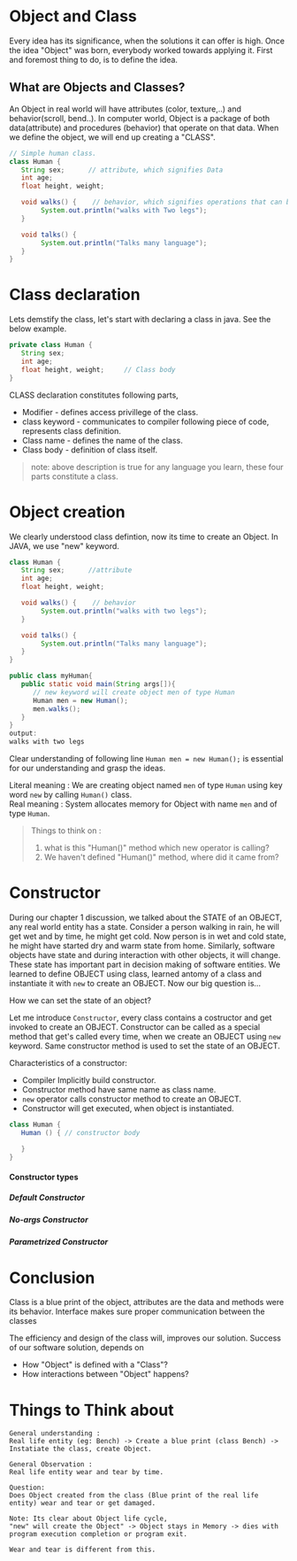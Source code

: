 # Object and Class

Every idea has its significance, when the solutions it can offer is high. Once the idea "Object" was born, everybody worked towards applying it. First and foremost thing to do, is to define the idea. 

## What are Objects and Classes?
An Object in real world will have attributes (color, texture,..) and behavior(scroll, bend..). In computer world, Object is a package of both data(attribute) and procedures (behavior) that operate on that data. When we define the object, we will end up creating a "CLASS".

```java
// Simple human class.
class Human {
   String sex;      // attribute, which signifies Data
   int age;
   float height, weight;

   void walks() {    // behavior, which signifies operations that can be done on data
	    System.out.println("walks with Two legs");
   }

   void talks() {
	    System.out.println("Talks many language");
   }
}
```
# Class declaration 
Lets demstify the class, let's start with declaring a class in java. See the below example.

```java
private class Human {
   String sex;      
   int age;
   float height, weight;     // Class body
}
```
CLASS declaration constitutes following parts,
* Modifier - defines access privillege of the class.
* class keyword - communicates to compiler following piece of code, represents class definition.
* Class name - defines the name of the class.
* Class body - definition of class itself.

> note: above description is true for any language you learn, these four parts constitute a class.

# Object creation

We clearly understood class defintion, now its time to create an Object. In JAVA, we use "new" keyword.

```java
class Human {
   String sex;      //attribute
   int age;
   float height, weight;

   void walks() {    // behavior
	    System.out.println("walks with two legs");
   }

   void talks() {
	    System.out.println("Talks many language");
   }
}

public class myHuman{
   public static void main(String args[]){
      // new keyword will create object men of type Human
      Human men = new Human();
      men.walks();
   }
}
output:
walks with two legs
```
Clear understanding of following line `Human men = new Human();` is essential for our understanding and grasp the ideas. </br>

Literal meaning : We are creating object named `men` of type `Human` using key word `new` by calling `Human()` class. </br>
Real meaning : System allocates memory for Object with name `men` and of type `Human`.

> Things to think on : </br>
> 1) what is this "Human()" method which new operator is calling? </br>
> 2) We haven't defined "Human()" method, where did it came from? </br>

# Constructor

During our chapter 1 discussion, we talked about the STATE of an OBJECT, any real world entity has a state. Consider a person walking in rain, he will get wet and by time, he might get cold. Now person is in wet and cold state, he might have started dry and warm state from home. Similarly, software objects have state and during interaction with other objects, it will change. These state has important part in decision making of software entities. We learned to define OBJECT using class, learned antomy of a class and instantiate it with `new` to create an OBJECT. Now our big question is...

How we can set the state of an object?

Let me introduce `Constructor`, every class contains a costructor and get invoked to create an OBJECT. Constructor can be called as a special method that get's called every time, when we create an OBJECT using `new` keyword. Same constructor method is used to set the state of an OBJECT. 

Characteristics of a constructor:

* Compiler Implicitly build constructor.
* Constructor method have same name as class name.
* `new` operator calls constructor method to create an OBJECT.
* Constructor will get executed, when object is instantiated.

```java
class Human {
   Human () { // constructor body

   }
}
```

#### Constructor types

##### Default Constructor
##### No-args Constructor
##### Parametrized Constructor

# Conclusion
Class is a blue print of the object, attributes are the data and methods were its behavior. Interface makes sure proper communication between the classes

The efficiency and design of the class will, improves our solution. Success of our software solution, depends on

* How "Object" is defined with a "Class"?
* How interactions between "Object" happens?

# Things to Think about

```
General understanding :
Real life entity (eg: Bench) -> Create a blue print (class Bench) -> Instatiate the class, create Object.

General Observation :
Real life entity wear and tear by time.

Question:
Does Object created from the class (Blue print of the real life entity) wear and tear or get damaged.

Note: Its clear about Object life cycle, 
"new" will create the Object" -> Object stays in Memory -> dies with program execution completion or program exit.

Wear and tear is different from this.

```

